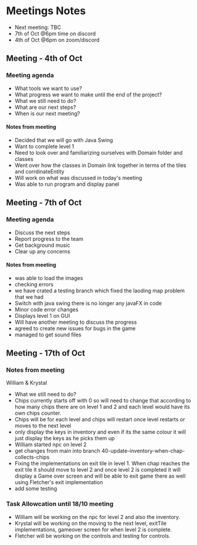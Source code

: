 # Meetings Notes

- Next meeting: TBC
- 7th of Oct @6pm time on discord
- 4th of Oct @6pm on zoom/discord

## Meeting - 4th of Oct
 
### Meeting agenda

- What tools we want to use?
- What progress we want to make until the end of the project?
- What we still need to do?
- What are our next steps?
- When is our next meeting?

#### Notes from meeting
- Decided that we will go with Java Swing
- Want to complete level 1
- Need to look over and familiarizing ourselves with Domain folder and classes
- Went over how the classes in Domain link together in terms of the tiles and corrdinateEntity
- Will work on what was discussed in today's meeting
- Was able to run program and display panel

## Meeting - 7th of Oct

### Meeting agenda
- Discuss the next steps
- Report progress to the team
- Get background music
- Clear up any concerns

#### Notes from meeting
- was able to load the images
- checking errors 
- we have crated a testing branch which fixed the laoding map problem that we had 
- Switch with java swing there is no longer any javaFX in code
- Minor code error changes
- Displays level 1 on GUI
- Will have another meeting to discuss the progress
- agreed to create new issues for bugs in the game
- managed to get sound files


## Meeting - 17th of Oct

### Notes from meeting
William & Krystal
- What we still need to do?
- Chips currently starts off with 0 so will need to change that according to how many chips there are on level 1 and 2 and each level would have its own chips counter.
- Chips will be for each level and chips will restart once level restarts or moves to the next level
- only display the keys in inventory and even if its the same colour it will just display the keys as he picks them up
- William started npc on level 2
- get changes from main into branch 40-update-inventory-when-chap-collects-chips
- Fixing the implementations on exit tile in level 1. When chap reaches the exit tile it should move to level 2 and once level 2 is completed it will display a Game over screen and will be able to exit game there as well using Fletcher's exit implementation
- add some testing

### Task Allowcation until 18/10 meeting
- William will be working on the npc for level 2 and also the inventory.
- Krystal will be working on the moving to the next level, exitTile implementations, gameover screen for when level 2 is complete. 
- Fletcher will be working on the controls and testing for controls.


